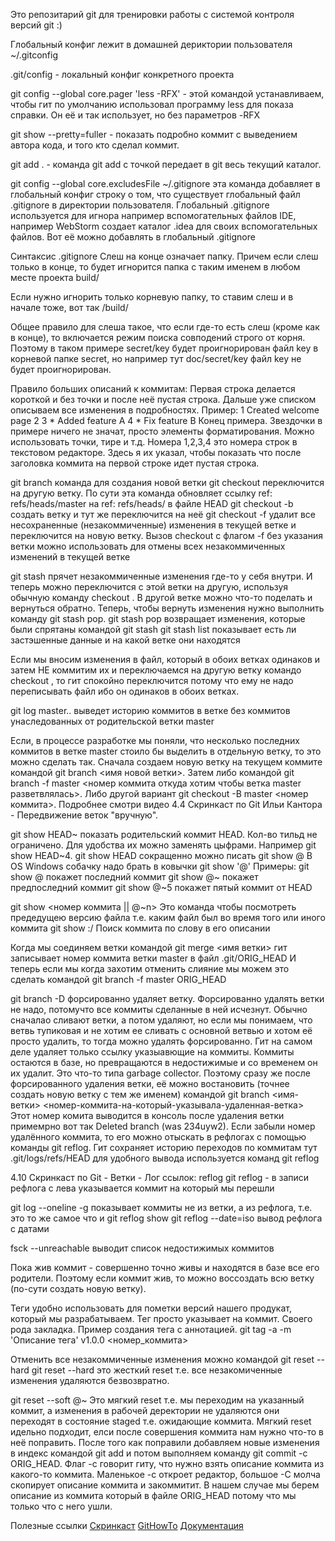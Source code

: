 Это репозитарий git для тренировки работы с системой контроля версий git :)

Глобальный конфиг лежит в домашней дериктории пользователя ~/.gitconfig 

.git/config - локальный конфиг конкретного проекта

git config --global core.pager 'less -RFX' - этой командой устанавливаем, чтобы гит по умолчанию использовал программу less для показа справки. Он её и так использует, но без параметров -RFX

git show --pretty=fuller - показать подробно коммит с выведением автора кода, и того кто сделал коммит.

git add . - команда git add c точкой передает в git весь текущий каталог. 

git config --global core.excludesFile ~/.gitignore
эта команда добавляет в глобальный конфиг строку о том, что существует глобальный 
файл .gitignore в директории пользователя. Глобальный .gitignore используется для игнора например вспомогательных файлов IDE, например WebStorm создает каталог .idea для своих вспомогательных файлов. Вот её можно добавлять в глобальный .gitignore

Синтаксис .gitignore
Слеш на конце означает папку. Причем если слеш только в конце, то будет игнорится папка с таким именем в любом месте проекта
build/

Если нужно игнорить только корневую папку, то ставим слеш и в начале тоже, вот так
/build/

Общее правило для слеша такое, что если где-то есть слеш (кроме как в конце), то включается режим поиска совподений строго от корня. Поэтому в таком примере secret/key будет проигнорирован файл key в корневой папке secret, но например тут doc/secret/key файл key не будет проигнорирован.


Правило больших описаний к коммитам: Первая строка делается короткой и без точки и после неё пустая строка. Дальше уже списком описываем все изменения в подробностях.
Пример:
1 Created welcome page
2
3 * Added feature A
4 * Fix feature B
Конец примера. Звездочки в примере ничего не значат, просто элементы форматирования. Можно использовать точки, тире и т.д. Номера 1,2,3,4 это номера строк в текстовом редакторе. Здесь я их указал, чтобы показать что после заголовка коммита на первой строке идет пустая строка.


git branch <branchname>  команда для создания новой ветки
git checkout <branchname> переключится на другую ветку. По сути эта команда обновляет ссылку ref: refs/heads/master на ref: refs/heads/<branchname> в файле HEAD
git checkout -b <branchname> создать ветку и тут же переключится на неё
git checkout -f <branchname> удалит все несохраненные (незакоммиченные) изменения в текущей ветке и переключится на новую ветку. Вызов checkout c флагом -f без указания ветки можно использовать для отмены всех незакоммиченных изменений в текущей ветке

git stash	прячет незакоммиченные изменения где-то у себя внутри. И теперь можно переключится с этой ветки на другую, используя обычную команду checkout <branchname>. В другой ветке можно что-то поделать и вернуться обратно. Теперь, чтобы вернуть изменения нужно выполнить команду git stash pop.
git stash pop	возвращает изменения, которые были спрятаны командой git stash
git stash list	показывает есть ли застэшенные данные и на какой ветке они находятся

Если мы вносим изменения в файл, который в обоих ветках одинаков и затем НЕ коммитим их и переключаемся на другую ветку командо checkout <branchname>, то гит спокойно переключится потому что ему не надо переписывать файл ибо он одинаков в обоих ветках. 

git log master..<branchname> выведет историю коммитов в ветке без коммитов унаследованных от родительской ветки master

Если, в процессе разработке мы поняли, что несколько последних коммитов в ветке master стоило бы выделить в отдельную ветку, то это можно сделать так. Сначала создаем новую ветку на текущем коммите командой git branch <имя новой ветки>. Затем либо командой git branch -f master <номер коммита откуда хотим чтобы ветка master разветвлялась>. Либо другой вариант git checkout -B master <номер коммита>.  Подробнее смотри видео 4.4 Скринкаст по Git Ильи Кантора - Передвижение веток "вручную".

git show HEAD~	показать родительский коммит HEAD. Кол-во тильд не ограничено. Для удобства их можно заменять цыфрами. Например git show HEAD~4. 
git show HEAD	сокращенно можно писать git show @ В OS Windows собачку надо брать в ковычки git show '@' 
Примеры:
git show @	покажет последний коммит
git show @~	покажет предпоследний коммит
git show @~5	покажет пятый коммит от HEAD
 
git show <номер коммита || @~n> <path>	Это команда чтобы посмотреть предедущею версию файла т.е. каким файл был во время того или иного коммита 
git show :/<word>			Поиск коммита по слову в его описании

Когда мы соединяем ветки командой git merge <имя ветки> гит записывает номер коммита ветки master в файл .git/ORIG_HEAD И теперь если мы когда захотим отменить слияние мы можем это сделать командой git branch -f master ORIG_HEAD

git branch -D <branchname> форсированно удаляет ветку. Форсированно удалять ветки не надо, потомучто все коммиты сделанные в ней исчезнут. Обычно сначалао сливают ветки, а потом удаляют, но если мы понимаем, что ветвь тупиковая и не хотим ее сливать с основной ветвью и хотом её просто удалить, то тогда можно удалять форсированно. 
Гит на самом деле удаляет только ссылку указыавющие на коммиты. Коммиты остаются в базе, но превращаются в недостижимые и со временем он их удалит. Это что-то типа garbage collector. Поэтому сразу же после форсированного удаления ветки, её можно востановить (точнее создать новую ветку с тем же именем) командой git branch <имя-ветки> <номер-коммита-на-который-указывала-удаленная-ветка> Этот номер комита выводится в консоль после удаления ветки примемрно вот так Deleted branch <branchame> (was 234uyw2). Если забыли номер удалённого коммита, то его можно отыскать в рефлогах с помощью команды git reflog. Гит сохраняет историю переходов по коммитам тут .git/logs/refs/HEAD для удобного вывода используется команд git reflog

4.10 Скринкаст по Git - Ветки - Лог ссылок: reflog
git reflog - в записи рефлога с лева указывается коммит на который мы перешли

git log --oneline -g показывает коммиты не из ветки, а из рефлога, т.е. это то же самое что и git reflog show
git reflog --date=iso вывод рефлога с датами

fsck --unreachable   выводит список недостижимых коммитов

Пока жив коммит - совершенно точно живы и находятся в базе все его родители. Поэтому если коммит жив, то можно воссоздать всю ветку (по-сути создать новую ветку). 

Теги удобно использовать для пометки версий нашего продукат, который мы разрабатываем. Тег просто указывает на коммит. Своего рода закладка. 
Пример создания тега с аннотацией. 
git tag -a -m 'Описание тега' v1.0.0 <номер_коммита>

Отменить все незакоммиченные изменения можно командой git reset --hard
git reset --hard это жесткий reset т.е. все незакомиченные изменения удаляются безвозвратно.

git reset --soft @~ Это мягкий reset т.е. мы переходим на указанный коммит, а изменения в рабочей деректории не удаляются они переходят в состояние staged т.е. ожидающие коммита.
Мягкий reset идельно подходит, елси после совершения коммита нам нужно что-то в неё поправить. После того как поправили добавляем новые изменения в индекс командой git add и потом выполняем команду git commit -c ORIG_HEAD. Флаг -с говорит гиту, что нужно взять описание коммита из какого-то коммита. Маленькое -с откроет редактор, большое -С молча скопирует описание коммита и закоммитит. В нашем случае мы берем описание из коммита который в файле ORIG_HEAD потому что мы только что с него ушли. 

Полезные ссылки
[Скринкаст](https://learn.javascript.ru/screencast/git)
[GitHowTo](https://githowto.com/ru)
[Документация](https://git-scm.com/book/en/v2/Getting-Started-First-Time-Git-Setup)

